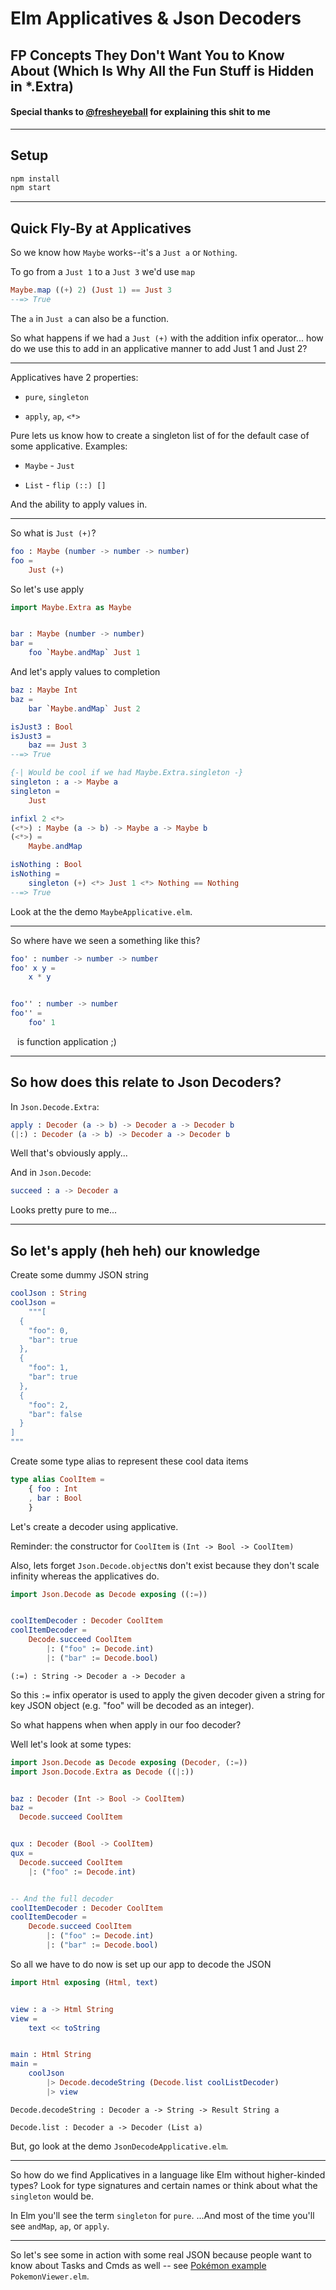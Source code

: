 # Elm Applicatives & Json Decoders
## FP Concepts They Don't Want You to Know About (Which Is Why All the Fun Stuff is Hidden in *.Extra)
#### Special thanks to [@fresheyeball](https://github.com/fresheyeball) for explaining this shit to me


- - -

## Setup

```bash
npm install
npm start
```

- - -


## Quick Fly-By at Applicatives

So we know how `Maybe` works--it's a `Just a` or `Nothing`.

To go from a `Just 1` to a `Just 3` we'd use `map`


```elm
Maybe.map ((+) 2) (Just 1) == Just 3
--=> True
```


The `a` in `Just a` can also be a function.

So what happens if we had a `Just (+)` with the addition infix
operator... how do we use this to add in an applicative manner
to add Just 1 and Just 2?


- - -


Applicatives have 2 properties:

- `pure`, `singleton`

- `apply`, `ap`, `<*>`

Pure lets us know how to create a singleton list of for the
default case of some applicative. Examples:

- `Maybe` - `Just`

- `List` - `flip (::) []`

And the ability to apply values in.


- - -


So what is `Just (+)`?


```elm
foo : Maybe (number -> number -> number)
foo =
    Just (+)
```


So let's use apply


```elm
import Maybe.Extra as Maybe


bar : Maybe (number -> number)
bar =
    foo `Maybe.andMap` Just 1
```


And let's apply values to completion


```elm
baz : Maybe Int
baz =
    bar `Maybe.andMap` Just 2

isJust3 : Bool
isJust3 =
    baz == Just 3
--=> True
```

```elm
{-| Would be cool if we had Maybe.Extra.singleton -}
singleton : a -> Maybe a
singleton =
    Just

infixl 2 <*>
(<*>) : Maybe (a -> b) -> Maybe a -> Maybe b
(<*>) =
    Maybe.andMap

isNothing : Bool
isNothing =
    singleton (+) <*> Just 1 <*> Nothing == Nothing
--=> True
```


Look at the the demo `MaybeApplicative.elm`.


- - -


So where have we seen a something like this?


```elm
foo' : number -> number -> number
foo' x y =
    x * y


foo'' : number -> number
foo'' =
    foo' 1
```


` ` is function application ;)


- - -


## So how does this relate to Json Decoders?


In `Json.Decode.Extra`:


```elm
apply : Decoder (a -> b) -> Decoder a -> Decoder b
(|:) : Decoder (a -> b) -> Decoder a -> Decoder b
```


Well that's obviously apply...

And in `Json.Decode`:


```elm
succeed : a -> Decoder a
```


Looks pretty pure to me...


- - -


## So let's apply (heh heh) our knowledge


Create some dummy JSON string


```elm
coolJson : String
coolJson =
    """[
  {
    "foo": 0,
    "bar": true
  },
  {
    "foo": 1,
    "bar": true
  },
  {
    "foo": 2,
    "bar": false
  }
]
"""
```


Create some type alias to represent these cool data items


```elm
type alias CoolItem =
    { foo : Int
    , bar : Bool
    }
```


Let's create a decoder using applicative.

Reminder: the constructor for `CoolItem` is `(Int -> Bool -> CoolItem)`

Also, lets forget `Json.Decode.objectN`s don't exist because they don't
scale infinity whereas the applicatives do.


```elm
import Json.Decode as Decode exposing ((:=))


coolItemDecoder : Decoder CoolItem
coolItemDecoder =
    Decode.succeed CoolItem
        |: ("foo" := Decode.int)
        |: ("bar" := Decode.bool)
```


`(:=) : String -> Decoder a -> Decoder a`

So this `:=` infix operator is used to apply the given decoder given
a string for key JSON object (e.g. "foo" will be decoded as an integer).

So what happens when when apply in our foo decoder?

Well let's look at some types:

```elm
import Json.Decode as Decode exposing (Decoder, (:=))
import Json.Docode.Extra as Decode ((|:))


baz : Decoder (Int -> Bool -> CoolItem)
baz =
  Decode.succeed CoolItem


qux : Decoder (Bool -> CoolItem)
qux =
  Decode.succeed CoolItem
    |: ("foo" := Decode.int)


-- And the full decoder
coolItemDecoder : Decoder CoolItem
coolItemDecoder =
    Decode.succeed CoolItem
        |: ("foo" := Decode.int)
        |: ("bar" := Decode.bool)
```


So all we have to do now is set up our app to decode the JSON


```elm
import Html exposing (Html, text)


view : a -> Html String
view =
    text << toString


main : Html String
main =
    coolJson
        |> Decode.decodeString (Decode.list coolListDecoder)
        |> view
```


`Decode.decodeString : Decoder a -> String -> Result String a`

`Decode.list : Decoder a -> Decoder (List a)`

But, go look at the demo `JsonDecodeApplicative.elm`.


- - -


So how do we find Applicatives in a language like Elm without
higher-kinded types? Look for type signatures and certain names
or think about what the `singleton` would be.

In Elm you'll see the term `singleton` for `pure`. ...And most
of the time you'll see `andMap`, `ap`, or `apply`.


- - -


So let's see some in action with some real JSON because people want to know about Tasks and Cmds as well -- see [Pokémon example](https://codepen.io/toastal/pen/kXAKPk) `PokemonViewer.elm`.
